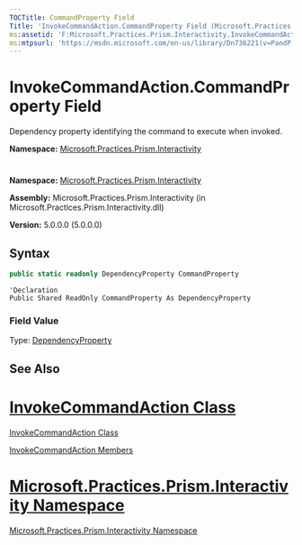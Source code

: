 ```yaml
---
TOCTitle: CommandProperty Field
Title: 'InvokeCommandAction.CommandProperty Field (Microsoft.Practices.Prism.Interactivity)'
ms:assetid: 'F:Microsoft.Practices.Prism.Interactivity.InvokeCommandAction.CommandProperty'
ms:mtpsurl: 'https://msdn.microsoft.com/en-us/library/Dn736221(v=PandP.50)'
---
```


# InvokeCommandAction.CommandProperty Field

Dependency property identifying the command to execute when invoked.

**Namespace:** [Microsoft.Practices.Prism.Interactivity](https://msdn.microsoft.com/en-us/library/microsoft.practices.prism.interactivity(v=pandp.50))

# 
**Namespace:** [Microsoft.Practices.Prism.Interactivity](https://msdn.microsoft.com/library/microsoft.practices.prism.interactivity)
**Assembly:** Microsoft.Practices.Prism.Interactivity (in Microsoft.Practices.Prism.Interactivity.dll)

**Version:** 5.0.0.0 (5.0.0.0)

## Syntax

```C#
public static readonly DependencyProperty CommandProperty
```
 
```VB
'Declaration
Public Shared ReadOnly CommandProperty As DependencyProperty
``` 

### Field Value

Type: [DependencyProperty](http://msdn.microsoft.com/en-us/library/ms589318)

## See Also

# [InvokeCommandAction Class](https://msdn.microsoft.com/en-us/library/microsoft.practices.prism.interactivity.invokecommandaction(v=pandp.50))
[InvokeCommandAction Class](https://msdn.microsoft.com/library/microsoft.practices.prism.interactivity.invokecommandaction)

[InvokeCommandAction Members](https://msdn.microsoft.com/en-us/library/microsoft.practices.prism.interactivity.invokecommandaction_members(v=pandp.50))

# [Microsoft.Practices.Prism.Interactivity Namespace](https://msdn.microsoft.com/en-us/library/microsoft.practices.prism.interactivity(v=pandp.50))
[Microsoft.Practices.Prism.Interactivity Namespace](https://msdn.microsoft.com/library/microsoft.practices.prism.interactivity)
